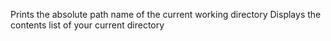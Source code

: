 Prints the absolute path name of the current working directory
Displays the contents list of your current directory
